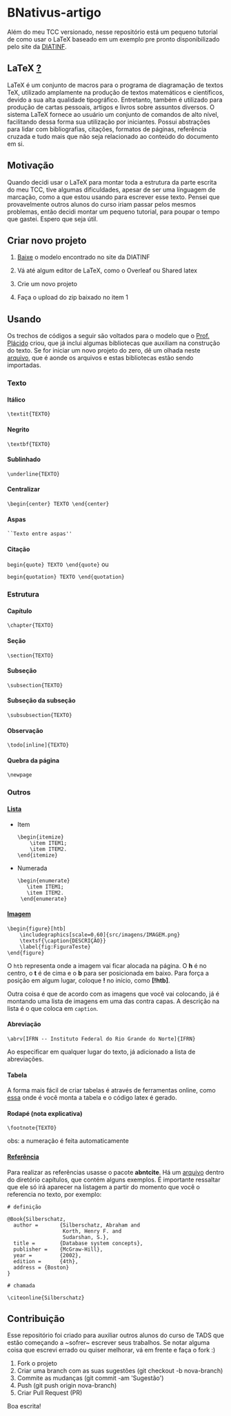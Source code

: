 # BNativus-artigo

Além do meu TCC versionado, nesse repositório está um pequeno tutorial de como usar o LaTeX baseado em um exemplo pre pronto disponibilizado pelo site da [DIATINF](http://diatinf.ifrn.edu.br/doku.php).

## LaTeX [?](https://pt.wikipedia.org/wiki/LaTeX)

LaTeX é um conjunto de macros para o programa de diagramação de textos TeX, utilizado amplamente na produção de textos matemáticos e científicos, devido a sua alta qualidade tipográfico. Entretanto, também é utilizado para produção de cartas pessoais, artigos e livros sobre assuntos diversos. O sistema LaTeX fornece ao usuário um conjunto de comandos de alto nível, facilitando dessa forma sua utilização por iniciantes. Possui abstrações para lidar com bibliografias, citações, formatos de páginas, referência cruzada e tudo mais que não seja relacionado ao conteúdo do documento em si.

## Motivação

Quando decidi usar o LaTeX para montar toda a estrutura da parte escrita do meu TCC, tive algumas dificuldades, apesar de ser uma línguagem de marcação, como a que estou usando para escrever esse texto. Pensei que provavelmente outros alunos do curso iriam passar pelos mesmos problemas, então decidi montar um pequeno tutorial, para poupar o tempo que gastei. Espero que seja útil.

## Criar novo projeto

1. [Baixe](http://diatinf.ifrn.edu.br/lib/exe/fetch.php?media=cursos:superiores:tads:praticas:tcc:modelo_tcc_latex-placido.zip) o modelo encontrado no site da DIATINF

2. Vá até algum editor de LaTeX, como o Overleaf ou Shared latex

3. Crie um novo projeto

4. Faça o upload do zip baixado no item 1

## Usando

Os trechos de códigos a seguir são voltados para o modelo que o [Prof. Plácido](https://github.com/placidoneto) criou, que já inclui algumas bibliotecas que auxiliam na construção do texto. Se for iniciar um novo projeto do zero, dê um olhada neste [arquivo](https://github.com/jonaselan/BNativus-artigo/blob/master/src/main.tex), que é aonde os arquivos e estas bibliotecas estão sendo importadas.

### Texto

#### Itálico

`\textit{TEXTO}`

#### Negrito
`\textbf{TEXTO} `

#### Sublinhado
`\underline{TEXTO}`

#### Centralizar
`
\begin{center}
TEXTO
\end{center}
`

#### Aspas 

```
``Texto entre aspas''
```

#### Citação
`
begin{quote}
  TEXTO
\end{quote}
`
ou

`
begin{quotation}
  TEXTO
\end{quotation}
`

### Estrutura

#### Capítulo
`\chapter{TEXTO}`

#### Seção
`\section{TEXTO}`

#### Subseção
`\subsection{TEXTO}`

#### Subseção da subseção
`\subsubsection{TEXTO}`

#### Observação
`\todo[inline]{TEXTO}`

#### Quebra da página
`\newpage`

### Outros

#### [Lista](https://pt.wikibooks.org/wiki/Latex/Itens)

  - Item

    ```
    \begin{itemize}
        \item ITEM1;
        \item ITEM2.
    \end{itemize}
    ```
  - Numerada

    ```
    \begin{enumerate}
       \item ITEM1;
       \item ITEM2.
     \end{enumerate}
     ```

#### [Imagem](https://www.sharelatex.com/learn/Inserting_Images)

```
\begin{figure}[htb]
  	\includegraphics[scale=0.60]{src/imagens/IMAGEM.png}
  	\textsf{\caption{DESCRIÇÃO}}
  	\label{fig:FiguraTeste}
\end{figure}
```

O `htb` representa onde a imagem vai ficar alocada na página. O **h** é no centro, o **t** é de cima e o **b** para ser posicionada em baixo. Para força a posição em algum lugar, coloque **!** no início, como **[!htb]**.

Outra coisa é que de acordo com as imagens que você vai colocando, já é montando uma lista de imagens em uma das contra capas. A descrição na lista é o que coloca em `caption`.

#### Abreviação

`\abrv[IFRN -- Instituto Federal do Rio Grande do Norte]{IFRN}`

Ao especificar em qualquer lugar do texto, já adicionado a lista de abreviações.

#### Tabela

A forma mais fácil de criar tabelas é através de ferramentas online, como [essa](https://www.tablesgenerator.com/#) onde é você monta a tabela e o código latex é gerado.

#### Rodapé (nota explicativa)

  `\footnote{TEXTO}`

  obs: a numeração é feita automaticamente

#### [Referência](http://mirrors.ibiblio.org/CTAN/macros/latex/contrib/abntex2/doc/abntex2cite-alf.pdf)

Para realizar as referências usasse o pacote **abntcite**. Há um [arquivo](https://github.com/jonaselan/BNativus-artigo/blob/master/src/capitulos/Referencias.bib) dentro do diretório capítulos, que contém alguns exemplos. É importante ressaltar que ele só irá aparecer na listagem a partir do momento que você o referencia no texto, por exemplo:

```
# definição

@Book{Silberschatz,
  author =       {Silberschatz, Abraham and
                  Korth, Henry F. and
                  Sudarshan, S.},
  title =        {Database system concepts},
  publisher =    {McGraw-Hill},
  year =         {2002},
  edition =      {4th},
  address = {Boston}
}
```

```
# chamada

\citeonline{Silberschatz}
```

## Contribuição

Esse repositório foi criado para auxiliar outros alunos do curso de TADS que estão começando a ~sofrer~ escrever seus trabalhos. Se notar alguma coisa que escrevi errado ou quiser melhorar, vá em frente e faça o fork :)

1. Fork o projeto
2. Criar uma branch com as suas sugestões (git checkout -b nova-branch)
3. Commite as mudanças (git commit -am 'Sugestão')
4. Push (git push origin nova-branch)
5. Criar Pull Request (PR)

Boa escrita!
